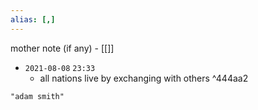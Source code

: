 ```yaml
---
alias: [,]
---
```

mother note (if any) - [[]]

- `2021-08-08`  `23:33`
	- all nations live by exchanging with others ^444aa2

```query
"adam smith"
```
